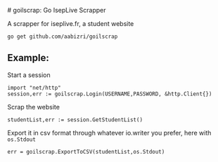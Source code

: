 # goilscrap: Go IsepLive Scrapper

A scrapper for iseplive.fr, a student website

```
go get github.com/aabizri/goilscrap
```

## Example:

Start a session
```golang
import "net/http"
session,err := goilscrap.Login(USERNAME,PASSWORD, &http.Client{})
```

Scrap the website
```golang
studentList,err := session.GetStudentList()
```        

Export it in csv format through whatever io.writer you prefer, here with `os.Stdout`
```golang
err = goilscrap.ExportToCSV(studentList,os.Stdout)
```



